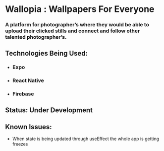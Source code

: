 # Wallopia : Wallpapers For Everyone
### A platform for photographer’s where they would be able to upload their clicked stills and connect and follow other talented photographer’s.

## Technologies Being Used:
* ### Expo
* ### React Native
* ### Firebase

## Status: Under Development

## Known Issues:
* When state is being updated through useEffect the whole app is getting freezes
